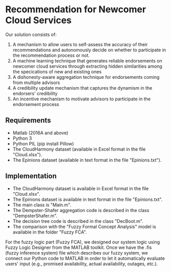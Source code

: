 # Recommendation for Newcomer Cloud Services 

Our solution consists of:
1. A mechanism to allow users to self-assess the accuracy of their recommendations and autonomously decide on whether to participate in the recommendation process or not.
2. A machine learning technique that generates reliable endorsements on newcomer cloud services through extracting hidden similarities      among the specications of new and existing ones
3. A dishonesty-aware aggregation technique for endorsements coming from multiple advisors
4. A credibility update mechanism that captures the dynamism in the endorsers' credibility
5. An incentive mechanism to motivate advisors to participate in the endorsement process


## Requirements
* Matlab (2016A and above)
* Python 3
* Python PIL (pip install Pillow)
* The CloudHarmony dataset (available in Excel format in the file "Cloud.xlsx").
* The Epinions dataset  (available in text format in the file "Epinions.txt").

## Implementation

* The CloudHarmony dataset is available in Excel format in the file "Cloud.xlsx".
* The Epinions dataset is available in text format in the file "Epinions.txt".
* The main class is "Main.m".
* The Dempster-Shafer aggregation code is described in the class "DempsterShafer.m".
* The decision tree code is described in the class "DecBoot.m".
* The comparison with the "Fuzzy Formal Concept Analysis" model is available in the folder "Fuzzy FCA".


For the fuzzy logic part (Fuzzy FCA), we designed our system logic using Fuzzy Logic Designer from the MATLAB toolkit. Once we have the .fis (fuzzy inference system) file which describes our fuzzy system, we connect our Python code to MATLAB in order to let it automatically evaluate users' input (e.g., promised availability, actual availability, outages, etc.).

